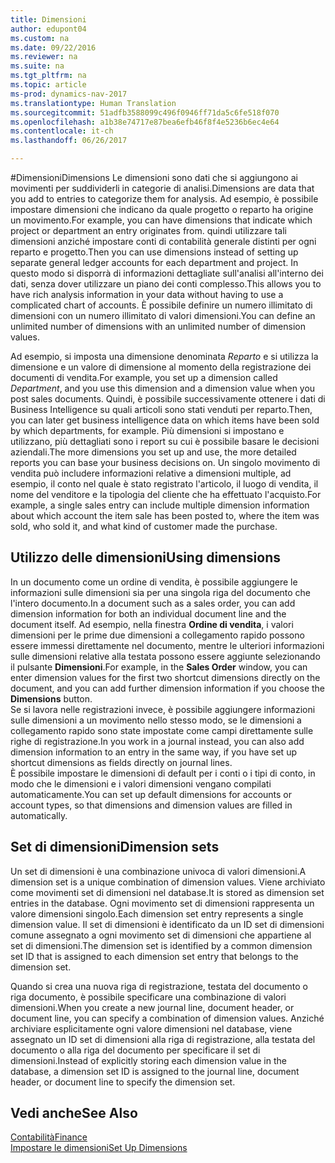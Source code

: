 ```yaml
---
title: Dimensioni
author: edupont04
ms.custom: na
ms.date: 09/22/2016
ms.reviewer: na
ms.suite: na
ms.tgt_pltfrm: na
ms.topic: article
ms-prod: dynamics-nav-2017
ms.translationtype: Human Translation
ms.sourcegitcommit: 51adfb3588099c496f0946ff71da5c6fe518f070
ms.openlocfilehash: a1b38e74717e87bea6efb46f8f4e5236b6ec4e64
ms.contentlocale: it-ch
ms.lasthandoff: 06/26/2017

---
```


#<a name="dimensions"></a><span data-ttu-id="60db9-102">Dimensioni</span><span class="sxs-lookup"><span data-stu-id="60db9-102">Dimensions</span></span>
<span data-ttu-id="60db9-103">Le dimensioni sono dati che si aggiungono ai movimenti per suddividerli in categorie di analisi.</span><span class="sxs-lookup"><span data-stu-id="60db9-103">Dimensions are data that you add to entries to categorize them for analysis.</span></span> <span data-ttu-id="60db9-104">Ad esempio, è possibile impostare dimensioni che indicano da quale progetto o reparto ha origine un movimento.</span><span class="sxs-lookup"><span data-stu-id="60db9-104">For example, you can have dimensions that indicate which project or department an entry originates from.</span></span>
<span data-ttu-id="60db9-105">quindi utilizzare tali dimensioni anziché impostare conti di contabilità generale distinti per ogni reparto e progetto.</span><span class="sxs-lookup"><span data-stu-id="60db9-105">Then you can use dimensions instead of setting up separate general ledger accounts for each department and project.</span></span> <span data-ttu-id="60db9-106">In questo modo si disporrà di informazioni dettagliate sull'analisi all'interno dei dati, senza dover utilizzare un piano dei conti complesso.</span><span class="sxs-lookup"><span data-stu-id="60db9-106">This allows you to have rich analysis information in your data without having to use a complicated chart of accounts.</span></span>
<span data-ttu-id="60db9-107">È possibile definire un numero illimitato di dimensioni con un numero illimitato di valori dimensioni.</span><span class="sxs-lookup"><span data-stu-id="60db9-107">You can define an unlimited number of dimensions with an unlimited number of dimension values.</span></span>  

<span data-ttu-id="60db9-108">Ad esempio, si imposta una dimensione denominata *Reparto* e si utilizza la dimensione e un valore di dimensione al momento della registrazione dei documenti di vendita.</span><span class="sxs-lookup"><span data-stu-id="60db9-108">For example, you set up a dimension called *Department*, and you use this dimension and a dimension value when you post sales documents.</span></span> <span data-ttu-id="60db9-109">Quindi, è possibile successivamente ottenere i dati di Business Intelligence su quali articoli sono stati venduti per reparto.</span><span class="sxs-lookup"><span data-stu-id="60db9-109">Then, you can later get business intelligence data on which items have been sold by which departments, for example.</span></span>
<span data-ttu-id="60db9-110">Più dimensioni si impostano e utilizzano, più dettagliati sono i report su cui è possibile basare le decisioni aziendali.</span><span class="sxs-lookup"><span data-stu-id="60db9-110">The more dimensions you set up and use, the more detailed reports you can base your business decisions on.</span></span> <span data-ttu-id="60db9-111">Un singolo movimento di vendita può includere informazioni relative a dimensioni multiple, ad esempio, il conto nel quale è stato registrato l'articolo, il luogo di vendita, il nome del venditore e la tipologia del cliente che ha effettuato l'acquisto.</span><span class="sxs-lookup"><span data-stu-id="60db9-111">For example, a single sales entry can include multiple dimension information about which account the item sale has been posted to, where the item was sold, who sold it, and what kind of customer made the purchase.</span></span>  

## <a name="using-dimensions"></a><span data-ttu-id="60db9-112">Utilizzo delle dimensioni</span><span class="sxs-lookup"><span data-stu-id="60db9-112">Using dimensions</span></span>
<span data-ttu-id="60db9-113">In un documento come un ordine di vendita, è possibile aggiungere le informazioni sulle dimensioni sia per una singola riga del documento che l'intero documento.</span><span class="sxs-lookup"><span data-stu-id="60db9-113">In a document such as a sales order, you can add dimension information for both an individual document line and the document itself.</span></span> <span data-ttu-id="60db9-114">Ad esempio, nella finestra **Ordine di vendita**, i valori dimensioni per le prime due dimensioni a collegamento rapido possono essere immessi direttamente nel documento, mentre le ulteriori informazioni sulle dimensioni relative alla testata possono essere aggiunte selezionando il pulsante **Dimensioni**.</span><span class="sxs-lookup"><span data-stu-id="60db9-114">For example, in the **Sales Order** window, you can enter dimension values for the first two shortcut dimensions directly on the document, and you can add further dimension information if you choose the **Dimensions** button.</span></span>  
<span data-ttu-id="60db9-115">Se si lavora nelle registrazioni invece, è possibile aggiungere informazioni sulle dimensioni a un movimento nello stesso modo, se le dimensioni a collegamento rapido sono state impostate come campi direttamente sulle righe di registrazione.</span><span class="sxs-lookup"><span data-stu-id="60db9-115">In you work in a journal instead, you can also add dimension information to an entry in the same way, if you have set up shortcut dimensions as fields directly on journal lines.</span></span>  
<span data-ttu-id="60db9-116">È possibile impostare le dimensioni di default per i conti o i tipi di conto, in modo che le dimensioni e i valori dimensioni vengano compilati automaticamente.</span><span class="sxs-lookup"><span data-stu-id="60db9-116">You can set up default dimensions for accounts or account types, so that dimensions and dimension values are filled in automatically.</span></span>  

## <a name="dimension-sets"></a><span data-ttu-id="60db9-117">Set di dimensioni</span><span class="sxs-lookup"><span data-stu-id="60db9-117">Dimension sets</span></span>
<span data-ttu-id="60db9-118">Un set di dimensioni è una combinazione univoca di valori dimensioni.</span><span class="sxs-lookup"><span data-stu-id="60db9-118">A dimension set is a unique combination of dimension values.</span></span> <span data-ttu-id="60db9-119">Viene archiviato come movimenti set di dimensioni nel database.</span><span class="sxs-lookup"><span data-stu-id="60db9-119">It is stored as dimension set entries in the database.</span></span> <span data-ttu-id="60db9-120">Ogni movimento set di dimensioni rappresenta un valore dimensioni singolo.</span><span class="sxs-lookup"><span data-stu-id="60db9-120">Each dimension set entry represents a single dimension value.</span></span> <span data-ttu-id="60db9-121">Il set di dimensioni è identificato da un ID set di dimensioni comune assegnato a ogni movimento set di dimensioni che appartiene al set di dimensioni.</span><span class="sxs-lookup"><span data-stu-id="60db9-121">The dimension set is identified by a common dimension set ID that is assigned to each dimension set entry that belongs to the dimension set.</span></span>  

<span data-ttu-id="60db9-122">Quando si crea una nuova riga di registrazione, testata del documento o riga documento, è possibile specificare una combinazione di valori dimensioni.</span><span class="sxs-lookup"><span data-stu-id="60db9-122">When you create a new journal line, document header, or document line, you can specify a combination of dimension values.</span></span> <span data-ttu-id="60db9-123">Anziché archiviare esplicitamente ogni valore dimensioni nel database, viene assegnato un ID set di dimensioni alla riga di registrazione, alla testata del documento o alla riga del documento per specificare il set di dimensioni.</span><span class="sxs-lookup"><span data-stu-id="60db9-123">Instead of explicitly storing each dimension value in the database, a dimension set ID is assigned to the journal line, document header, or document line to specify the dimension set.</span></span>  

## <a name="see-also"></a><span data-ttu-id="60db9-124">Vedi anche</span><span class="sxs-lookup"><span data-stu-id="60db9-124">See Also</span></span>
[<span data-ttu-id="60db9-125">Contabilità</span><span class="sxs-lookup"><span data-stu-id="60db9-125">Finance</span></span>](finance-setup.md)  
[<span data-ttu-id="60db9-126">Impostare le dimensioni</span><span class="sxs-lookup"><span data-stu-id="60db9-126">Set Up Dimensions</span></span>](finance-setup-setup-dimensions.md)  

